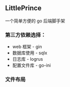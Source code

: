## LittlePrince

一个简单方便的 go 后端脚手架  

### 第三方依赖选择：

- web 框架 - gin
- 数据库使用 - sqlx
- 日志库 - logrus
- 配置文件库 - go-ini

### 文件布局

